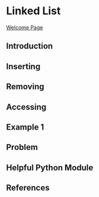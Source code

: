 # Linked List

[Welcome Page](https://github.com/Morthais/data_structure_final/blob/main/0-welcome.md)

## Introduction

## Inserting

## Removing

## Accessing

## Example 1

## Problem

## Helpful Python Module

## References

